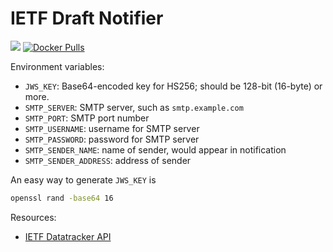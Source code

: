 # IETF Draft Notifier

[![](https://images.microbadger.com/badges/image/franklinyu/ietf-draft-notifier.svg)](https://microbadger.com/images/franklinyu/ietf-draft-notifier "Get your own image badge on microbadger.com")
[![Docker Pulls](https://img.shields.io/docker/pulls/franklinyu/ietf-draft-notifier.svg)](https://hub.docker.com/r/franklinyu/ietf-draft-notifier)

Environment variables:
  - `JWS_KEY`: Base64-encoded key for HS256; should be 128-bit (16-byte) or more.
  - `SMTP_SERVER`: SMTP server, such as `smtp.example.com`
  - `SMTP_PORT`: SMTP port number
  - `SMTP_USERNAME`: username for SMTP server
  - `SMTP_PASSWORD`: password for SMTP server
  - `SMTP_SENDER_NAME`: name of sender, would appear in notification
  - `SMTP_SENDER_ADDRESS`: address of sender

An easy way to generate `JWS_KEY` is

```sh
openssl rand -base64 16
```

Resources:
  - [IETF Datatracker API](https://datatracker.ietf.org/api/)
